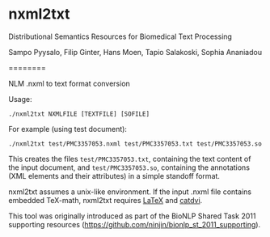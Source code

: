 nxml2txt
========

Distributional Semantics Resources for Biomedical Text Processing

Sampo Pyysalo, Filip Ginter, Hans Moen, Tapio Salakoski, Sophia Ananiadou

========

NLM .nxml to text format conversion 

Usage:

    ./nxml2txt NXMLFILE [TEXTFILE] [SOFILE]

For example (using test document):

    ./nxml2txt test/PMC3357053.nxml test/PMC3357053.txt test/PMC3357053.so

This creates the files `test/PMC3357053.txt`, containing the text
content of the input document, and `test/PMC3357053.so`, containing
the annotations (XML elements and their attributes) in a simple
standoff format.

nxml2txt assumes a unix-like environment.
If the input .nxml file contains embedded TeX-math, nxml2txt
requires [LaTeX](http://en.wikipedia.org/wiki/LaTeX) and
[catdvi](http://catdvi.sourceforge.net/).

This tool was originally introduced as part of the BioNLP Shared Task
2011 supporting resources
(https://github.com/ninjin/bionlp_st_2011_supporting).
